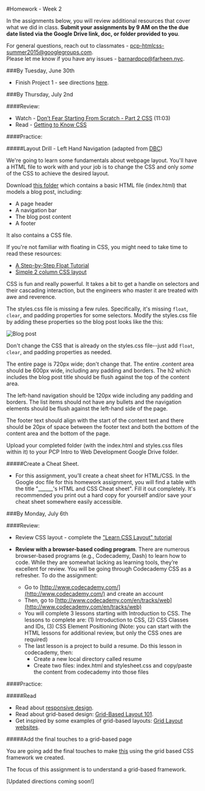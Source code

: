 #Homework - Week 2

In the assignments below, you will review additional resources that cover what we did in class.  **Submit your assignments by 9 AM on the the due date listed via the Google Drive link, doc, or folder provided to you**.  

For general questions, reach out to classmates - pcp-htmlcss-summer2015@googlegroups.com.  
Please let me know if you have any issues - barnardpcp@farheen.nyc.


###By Tuesday, June 30th

- Finish Project 1 - see directions [here](https://github.com/fma2/pcp-intro-web-development/blob/master/assignments/project1.md).


###By Thursday, July 2nd

####Review:

- Watch - [Don’t Fear Starting From Scratch - Part 2 CSS](http://www.dontfeartheinternet.com/css/don%E2%80%99t-fear-starting-from-scratch-2) (11:03)
- Read - [Getting to Know CSS](http://learn.shayhowe.com/html-css/getting-to-know-css/)

####Practice:

#####Layout Drill - Left Hand Navigation (adapted from [DBC](www.devbootcamp.com))

We're going to learn some fundamentals about webpage layout. You'll have a HTML file to work with and your job is to change the CSS and only *some* of the CSS to achieve the desired layout.

Download [this folder](https://drive.google.com/file/d/0B2oPzQ6clzPRZGx5VjJ0UEdTWVk/view?usp=sharing) which contains a basic HTML file (index.html) that models a blog post, including:

- A page header
- A navigation bar
- The blog post content
- A footer

It also contains a CSS file.  

If you're not familiar with floating in CSS, you might need to take time to read these resources:

- [A Step-by-Step Float Tutorial](http://css.maxdesign.com.au/floatutorial/)
- [Simple 2 column CSS layout](http://www.456bereastreet.com/lab/developing_with_web_standards/csslayout/2-col/)

CSS is fun and really powerful. It takes a bit to get a handle on selectors and their cascading interaction, but the engineers who master it are treated with awe and reverence.

The styles.css file is missing a few rules.  Specifically, it's missing `float`, `clear`, and padding properties for some selectors.  Modify the styles.css file by adding these properties so the blog post looks like the this:

![Blog post](https://camo.githubusercontent.com/787ea8fd6fa5beadb161d3275a64ef00b4762871/687474703a2f2f662e636c2e6c792f6974656d732f336a30573351304d304f3258324e3136306a31332f53637265656e25323053686f74253230323031332d30322d31362532306174253230372e31322e3138253230504d2e706e67)

Don't change the CSS that is already on the styles.css file--just add `float`, `clear`, and padding properties as needed.  

The entire page is 720px wide; don't change that. The entire .content area should be 600px wide, including any padding and borders. The h2 which includes the blog post title should be flush against the top of the content area.

The left-hand navigation should be 120px wide including any padding and borders. The list items should not have any bullets and the navigation elements should be flush against the left-hand side of the page.

The footer text should align with the start of the content text and there should be 20px of space between the footer text and both the bottom of the content area and the bottom of the page.

Upload your completed folder (with the index.html and styles.css files within it) to your PCP Intro to Web Development Google Drive folder.  

#####Create a Cheat Sheet.

- For this assignment, you’ll create a cheat sheet for HTML/CSS.  In the Google doc file for this homework assignment, you will find a table with the title "______'s HTML and CSS Cheat sheet".  Fill it out completely.  It's recommended you print out a hard copy for yourself and/or save your cheat sheet somewhere easily accessible.

###By Monday, July 6th

####Review:

- Review CSS layout - complete the ["Learn CSS Layout" tutorial](http://learnlayout.com/)
- **Review with a browser-based coding program**.  There are numerous browser-based programs (e.g., Codecademy, Dash) to learn how to code. While they are somewhat lacking as learning tools, they’re excellent for review. You will be going through Codecademy CSS as a refresher. To do the assignment:
	
	- Go to [http://www.codecademy.com/](http://www.codecademy.com/) and create an account 
	- Then, go to [http://www.codecademy.com/en/tracks/web](http://www.codecademy.com/en/tracks/web)
	- You will complete 3 lessons starting with Introduction to CSS. The lessons to complete are: (1) Introduction to CSS, (2) CSS Classes and IDs, (3) CSS Element Positioning (Note: you can start with the HTML lessons for additional review, but only the CSS ones are required)  
	- The last lesson is a project to build a resume. Do this lesson in codecademy, then: 
		- Create a new local directory called resume
		- Create two files: index.html and stylesheet.css and copy/paste the content from codecademy into those files 

####Practice:

#####Read

- Read about [responsive design](http://learn.shayhowe.com/advanced-html-css/responsive-web-design/).
- Read about grid-based design: [Grid-Based Layout 101](http://www.sitepoint.com/grid-based-layouts-101/).
- Get inspired by some examples of grid-based layouts: [Grid Layout websites](http://www.siteinspire.com/websites?categories=101).

#####Add the final touches to a grid-based page

You are going add the final touches to make [this](https://drive.google.com/file/d/0B1MYP7sU_C0vZkxCOGxSSVBZcXc/view) using the grid based CSS framework we created.  

The focus of this assignment is to understand a grid-based framework.  


[Updated directions coming soon!]
